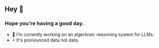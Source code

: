 ## Hey 👋

### Hope you're having a good day.

- 💾 I’m currently working on an algerbraic reasoning system for LLMs.
- ⚡ It's pronounced data not data.

